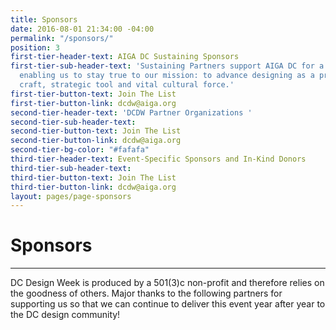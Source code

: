 ```yaml
---
title: Sponsors
date: 2016-08-01 21:34:00 -04:00
permalink: "/sponsors/"
position: 3
first-tier-header-text: AIGA DC Sustaining Sponsors
first-tier-sub-header-text: 'Sustaining Partners support AIGA DC for a full year,
  enabling us to stay true to our mission: to advance designing as a professional
  craft, strategic tool and vital cultural force.'
first-tier-button-text: Join The List
first-tier-button-link: dcdw@aiga.org
second-tier-header-text: 'DCDW Partner Organizations '
second-tier-sub-header-text: 
second-tier-button-text: Join The List
second-tier-button-link: dcdw@aiga.org
second-tier-bg-color: "#fafafa"
third-tier-header-text: Event-Specific Sponsors and In-Kind Donors
third-tier-sub-header-text: 
third-tier-button-text: Join The List
third-tier-button-link: dcdw@aiga.org
layout: pages/page-sponsors
---
```


# Sponsors

---

DC Design Week is produced by a 501(3)c non-profit and therefore relies on the goodness of others. Major thanks to the following partners for supporting us so that we can continue to deliver this event year after year to the DC design community!